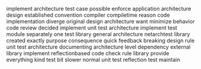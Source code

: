 implement architecture test case possible enforce application architecture design established convention compiler compiletime reason code implementation diverge original design architecture want minimize behavior code review decided implement unit test architecture implement test module separately one test library general architecture netarchtest library created exactly purpose consequence quick feedback breaking design rule unit test architecture documenting architecture level dependency external library implement reflectionbased code check rule library provide everything kind test bit slower normal unit test reflection test maintain